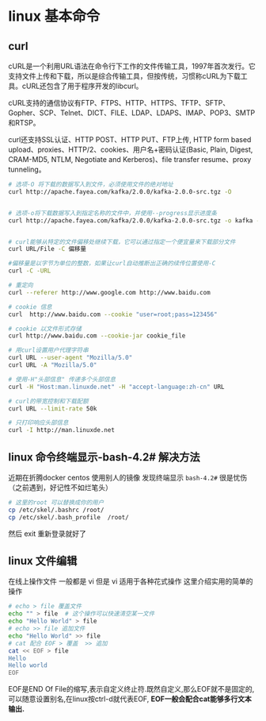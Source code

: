 # linux 基本命令

## curl

cURL是一个利用URL语法在命令行下工作的文件传输工具，1997年首次发行。它支持文件上传和下载，所以是综合传输工具，但按传统，习惯称cURL为下载工具。cURL还包含了用于程序开发的libcurl。

cURL支持的通信协议有FTP、FTPS、HTTP、HTTPS、TFTP、SFTP、Gopher、SCP、Telnet、DICT、FILE、LDAP、LDAPS、IMAP、POP3、SMTP和RTSP。

curl还支持SSL认证、HTTP POST、HTTP PUT、FTP上传, HTTP form based upload、proxies、HTTP/2、cookies、用户名+密码认证(Basic, Plain, Digest, CRAM-MD5, NTLM, Negotiate and Kerberos)、file transfer resume、proxy tunneling。
```bash
# 选项-O 将下载的数据写入到文件，必须使用文件的绝对地址
curl http://apache.fayea.com/kafka/2.0.0/kafka-2.0.0-src.tgz -O


# 选项-o将下载数据写入到指定名称的文件中，并使用--progress显示进度条
curl http://apache.fayea.com/kafka/2.0.0/kafka-2.0.0-src.tgz -o kafka --progress


# curl能够从特定的文件偏移处继续下载，它可以通过指定一个便宜量来下载部分文件
curl URL/File -C 偏移量

#偏移量是以字节为单位的整数，如果让curl自动推断出正确的续传位置使用-C
curl -C -URL

# 重定向
curl --referer http://www.google.com http://www.baidu.com

# cookie 信息
curl  http://www.baidu.com --cookie "user=root;pass=123456"

# cookie 以文件形式存储
curl http://www.baidu.com --cookie-jar cookie_file

# 用curl设置用户代理字符串
curl URL --user-agent "Mozilla/5.0"
curl URL -A "Mozilla/5.0"

# 使用-H"头部信息" 传递多个头部信息
curl -H "Host:man.linuxde.net" -H "accept-language:zh-cn" URL

# curl的带宽控制和下载配额
curl URL --limit-rate 50k

# 只打印响应头部信息
curl -I http://man.linuxde.net
```





## linux 命令终端显示-bash-4.2# 解决方法

近期在折腾docker centos 使用别人的镜像 发现终端显示 `bash-4.2#` 很是忧伤（之前遇到，好记性不如烂笔头）

``` bash
# 这里的root 可以替换成你的用户
cp /etc/skel/.bashrc /root/  
cp /etc/skel/.bash_profile  /root/  

```
然后 exit 重新登录就好了


## linux 文件编辑
在线上操作文件 一般都是 vi 但是 vi 适用于各种花式操作 这里介绍实用的简单的操作

 ```bash
 # echo > file 覆盖文件
echo "" > file  # 这个操作可以快速清空某一文件
echo "Hello World" > file
 # echo >> file 追加文件
echo "Hello World" >> file
# cat 配合 EOF > 覆盖  >> 追加
cat << EOF > file
Hello
Hello world
EOF
```

EOF是END Of File的缩写,表示自定义终止符.既然自定义,那么EOF就不是固定的,可以随意设置别名,在linux按ctrl-d就代表EOF, **EOF一般会配合cat能够多行文本输出.**
